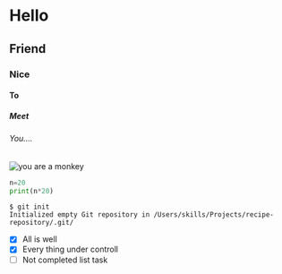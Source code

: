 # Hello
## Friend
### Nice
#### To
##### Meet
###### You....
![you are a monkey](https://img.freepik.com/free-vector/monkey-climbing-up-vine_1308-74166.jpg?w=360&t=st=1700382402~exp=1700383002~hmac=74c96725849de82ac9ae9b3b6c9d287430c3334da10a32919cc09c5c76def32c)
~~~ python
n=20
print(n*20)

~~~
```
$ git init
Initialized empty Git repository in /Users/skills/Projects/recipe-repository/.git/
```
- [x] All is well
- [x] Every thing under controll
- [ ] Not completed list task
